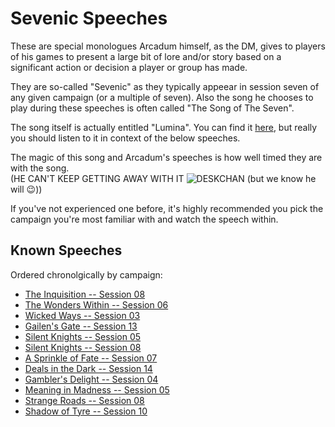 # Sevenic Speeches

These are special monologues Arcadum himself, as the DM, gives to players of his games to present a large bit of lore and/or story based on a significant action or decision a player or group has made.

They are so-called "Sevenic" as they typically appeear in session seven of any given campaign (or a multiple of seven). Also the song he chooses to play during these speeches is often called "The Song of The Seven".

The song itself is actually entitled "Lumina". You can find it [here](https://www.youtube.com/watch?v=GtR9_E-O2w8), but really you should listen to it in context of the below speeches.

The magic of this song and Arcadum's speeches is how well timed they are with the song.<br>
(HE CAN'T KEEP GETTING AWAY WITH IT <img src="https://cdn.betterttv.net/emote/5f30e449fe85fb4472d27fcc/1x" alt="DESKCHAN" /> (but we know he will 😉))

If you've not experienced one before, it's highly recommended you pick the campaign you're most familiar with and watch the speech within.

## Known Speeches

Ordered chronolgically by campaign:

* [The Inquisition -- Session 08](../Campaigns/04%20-%20The%20Inquisition/Transcripts/Session%2008.md#Sevenic-Speech)
* [The Wonders Within -- Session 06](../Campaigns/05%20-%20The%20Wonders%20Within/Transcripts/Session%2006.md#Sevenic-Speech)
* [Wicked Ways -- Session 03](../Campaigns/07%20-%20Wicked%20Ways/Transcripts/Session%2003.md#Sevenic-Speech)
* [Gailen's Gate -- Session 13](../Campaigns/08%20-%20Gailen's%20Gate/Transcripts/Session%2013.md#Sevenic-Speech)
* [Silent Knights -- Session 05](../Campaigns/09%20-%20Silent%20Knights/Transcripts/Session%2005.md#Sevenic-Speech)
* [Silent Knights -- Session 08](../Campaigns/09%20-%20Silent%20Knights/Transcripts/Session%2008.md#Sevenic-Speech)
* [A Sprinkle of Fate -- Session 07](../Campaigns/10%20-%20A%20Sprinkle%20of%20Fate/Transcripts/Session%2007.md#Sevenic-Speech)
* [Deals in the Dark -- Session 14](../Campaigns/11%20-%20Deals%20in%20the%20Dark/Transcripts/Session%2014.md#Sevenic-Speech)
* [Gambler's Delight -- Session 04](../Campaigns/16%20-%20Gambler's%20Delight/Transcripts/Session%2004.md#Sevenic-Speech)
* [Meaning in Madness -- Session 05](../Campaigns/18%20-%20Meaning%20in%20Madness/Transcripts/Session%2005.md#Sevenic-Speech)
* [Strange Roads -- Session 08](../Campaigns/19%20-%20Strange%20Roads/Transcripts/Session%2008.md#Sevenic-Speech)
* [Shadow of Tyre -- Session 10](../Campaigns/20%20-%20Shadow%20of%20Tyre/Transcripts/Session%2010.md#Sevenic-Speech)
